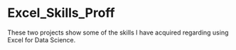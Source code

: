 # Excel_Skills_Proff
These two projects show some of the skills I have acquired regarding using Excel for Data Science.
